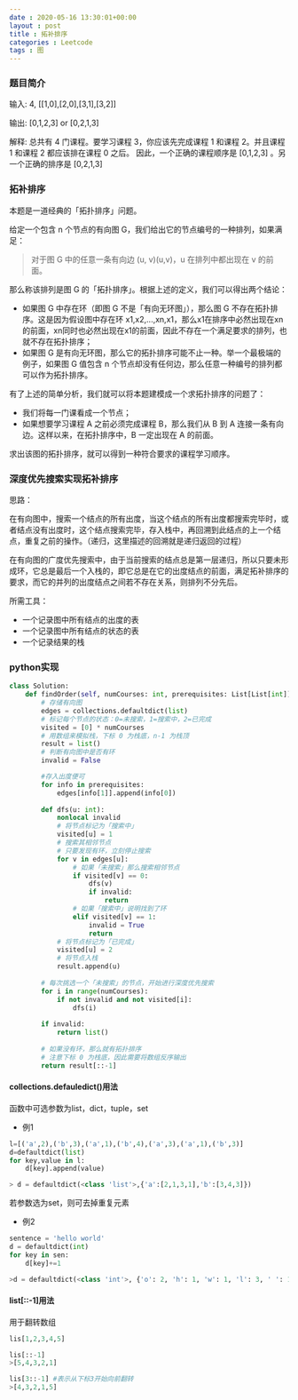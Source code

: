 ```yaml
---
date : 2020-05-16 13:30:01+00:00
layout : post
title : 拓补排序
categories : Leetcode
tags : 图 
---
```

### 题目简介
输入: 4, [[1,0],[2,0],[3,1],[3,2]]

输出: [0,1,2,3] or [0,2,1,3]

解释: 总共有 4 门课程。要学习课程 3，你应该先完成课程 1 和课程 2。并且课程 1 和课程 2 都应该排在课程 0 之后。
因此，一个正确的课程顺序是 [0,1,2,3] 。另一个正确的排序是 [0,2,1,3] 


### 拓补排序
本题是一道经典的「拓扑排序」问题。

给定一个包含 n 个节点的有向图 G，我们给出它的节点编号的一种排列，如果满足：
>对于图 G 中的任意一条有向边 (u, v)(u,v)，u 在排列中都出现在 v 的前面。

那么称该排列是图 G 的「拓扑排序」。根据上述的定义，我们可以得出两个结论：
* 如果图 G 中存在环（即图 G 不是「有向无环图」），那么图 G 不存在拓扑排序。这是因为假设图中存在环 x1,x2,...,xn,x1，那么x1在排序中必然出现在xn的前面，xn同时也必然出现在x1的前面，因此不存在一个满足要求的排列，也就不存在拓扑排序；
* 如果图 G 是有向无环图，那么它的拓扑排序可能不止一种。举一个最极端的例子，如果图 G 值包含 n 个节点却没有任何边，那么任意一种编号的排列都可以作为拓扑排序。

有了上述的简单分析，我们就可以将本题建模成一个求拓扑排序的问题了：

* 我们将每一门课看成一个节点；
* 如果想要学习课程 A 之前必须完成课程 B，那么我们从 B 到 A 连接一条有向边。这样以来，在拓扑排序中，B 一定出现在 A 的前面。
  
求出该图的拓扑排序，就可以得到一种符合要求的课程学习顺序。


### 深度优先搜索实现拓补排序
思路：

在有向图中，搜索一个结点的所有出度，当这个结点的所有出度都搜索完毕时，或者结点没有出度时，这个结点搜索完毕，存入栈中，再回溯到此结点的上一个结点，重复之前的操作。（递归，这里描述的回溯就是递归返回的过程）

在有向图的广度优先搜索中，由于当前搜索的结点总是第一层递归，所以只要未形成环，它总是最后一个入栈的，即它总是在它的出度结点的前面，满足拓补排序的要求，而它的并列的出度结点之间若不存在关系，则排列不分先后。

所需工具：
* 一个记录图中所有结点的出度的表
* 一个记录图中所有结点的状态的表
* 一个记录结果的栈


### python实现
```python
class Solution:
    def findOrder(self, numCourses: int, prerequisites: List[List[int]]) -> List[int]:
        # 存储有向图
        edges = collections.defaultdict(list)
        # 标记每个节点的状态：0=未搜索，1=搜索中，2=已完成
        visited = [0] * numCourses
        # 用数组来模拟栈，下标 0 为栈底，n-1 为栈顶
        result = list()
        # 判断有向图中是否有环
        invalid = False

        #存入出度便可
        for info in prerequisites:
            edges[info[1]].append(info[0])
        
        def dfs(u: int):
            nonlocal invalid
            # 将节点标记为「搜索中」
            visited[u] = 1
            # 搜索其相邻节点
            # 只要发现有环，立刻停止搜索
            for v in edges[u]:
                # 如果「未搜索」那么搜索相邻节点
                if visited[v] == 0:
                    dfs(v)
                    if invalid:
                        return
                # 如果「搜索中」说明找到了环
                elif visited[v] == 1:
                    invalid = True
                    return
            # 将节点标记为「已完成」
            visited[u] = 2
            # 将节点入栈
            result.append(u)
        
        # 每次挑选一个「未搜索」的节点，开始进行深度优先搜索
        for i in range(numCourses):
            if not invalid and not visited[i]:
                dfs(i)
        
        if invalid:
            return list()
        
        # 如果没有环，那么就有拓扑排序
        # 注意下标 0 为栈底，因此需要将数组反序输出
        return result[::-1]
```


#### collections.defauledict()用法
函数中可选参数为list，dict，tuple，set
* 例1

```python
l=[('a',2),('b',3),('a',1),('b',4),('a',3),('a',1),('b',3)]
d=defaultdict(list)
for key,value in l:
    d[key].append(value)

> d = defaultdict(<class 'list'>,{'a':[2,1,3,1],'b':[3,4,3]})
```
若参数选为set，则可去掉重复元素

* 例2

```python
sentence = 'hello world'
d = defaultdict(int)
for key in sen:
    d[key]+=1

>d = defaultdict(<class 'int'>, {'o': 2, 'h': 1, 'w': 1, 'l': 3, ' ': 1, 'd': 1, 'e': 1, 'r': 1})
```


#### list[::-1]用法

用于翻转数组
```python
lis[1,2,3,4,5]

lis[::-1]
>[5,4,3,2,1]

lis[3::-1] #表示从下标3开始向前翻转
>[4,3,2,1,5]
```



